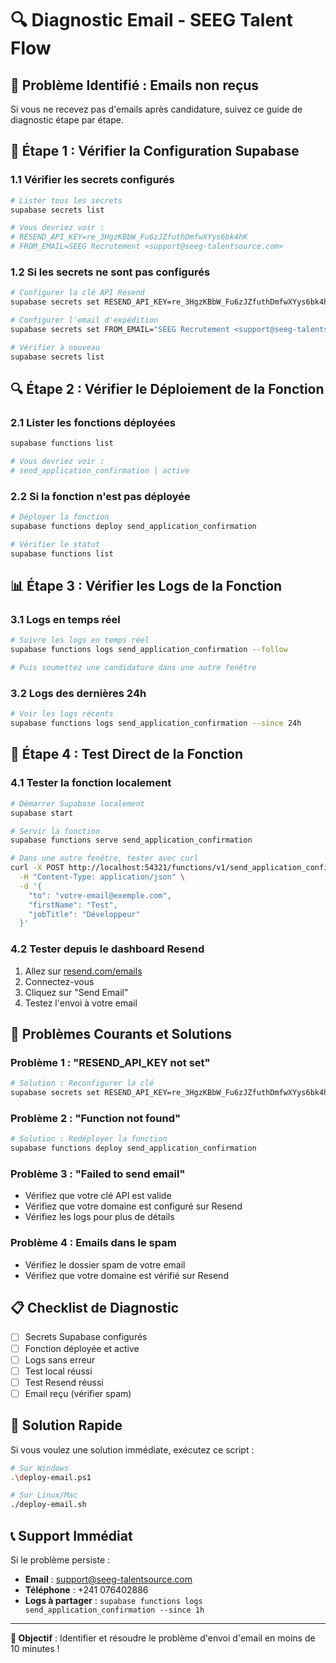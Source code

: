 # 🔍 Diagnostic Email - SEEG Talent Flow

## 🚨 **Problème Identifié : Emails non reçus**

Si vous ne recevez pas d'emails après candidature, suivez ce guide de diagnostic étape par étape.

## 🔧 **Étape 1 : Vérifier la Configuration Supabase**

### **1.1 Vérifier les secrets configurés**
```bash
# Lister tous les secrets
supabase secrets list

# Vous devriez voir :
# RESEND_API_KEY=re_3HgzKBbW_Fu6zJZfuthDmfwXYys6bk4hK
# FROM_EMAIL=SEEG Recrutement <support@seeg-talentsource.com>
```

### **1.2 Si les secrets ne sont pas configurés**
```bash
# Configurer la clé API Resend
supabase secrets set RESEND_API_KEY=re_3HgzKBbW_Fu6zJZfuthDmfwXYys6bk4hK

# Configurer l'email d'expédition
supabase secrets set FROM_EMAIL="SEEG Recrutement <support@seeg-talentsource.com>"

# Vérifier à nouveau
supabase secrets list
```

## 🔍 **Étape 2 : Vérifier le Déploiement de la Fonction**

### **2.1 Lister les fonctions déployées**
```bash
supabase functions list

# Vous devriez voir :
# send_application_confirmation | active
```

### **2.2 Si la fonction n'est pas déployée**
```bash
# Déployer la fonction
supabase functions deploy send_application_confirmation

# Vérifier le statut
supabase functions list
```

## 📊 **Étape 3 : Vérifier les Logs de la Fonction**

### **3.1 Logs en temps réel**
```bash
# Suivre les logs en temps réel
supabase functions logs send_application_confirmation --follow

# Puis soumettez une candidature dans une autre fenêtre
```

### **3.2 Logs des dernières 24h**
```bash
# Voir les logs récents
supabase functions logs send_application_confirmation --since 24h
```

## 🧪 **Étape 4 : Test Direct de la Fonction**

### **4.1 Tester la fonction localement**
```bash
# Démarrer Supabase localement
supabase start

# Servir la fonction
supabase functions serve send_application_confirmation

# Dans une autre fenêtre, tester avec curl
curl -X POST http://localhost:54321/functions/v1/send_application_confirmation \
  -H "Content-Type: application/json" \
  -d '{
    "to": "votre-email@exemple.com",
    "firstName": "Test",
    "jobTitle": "Développeur"
  }'
```

### **4.2 Tester depuis le dashboard Resend**
1. Allez sur [resend.com/emails](https://resend.com/emails)
2. Connectez-vous
3. Cliquez sur "Send Email"
4. Testez l'envoi à votre email

## 🚨 **Problèmes Courants et Solutions**

### **Problème 1 : "RESEND_API_KEY not set"**
```bash
# Solution : Reconfigurer la clé
supabase secrets set RESEND_API_KEY=re_3HgzKBbW_Fu6zJZfuthDmfwXYys6bk4hK
```

### **Problème 2 : "Function not found"**
```bash
# Solution : Redéployer la fonction
supabase functions deploy send_application_confirmation
```

### **Problème 3 : "Failed to send email"**
- Vérifiez que votre clé API est valide
- Vérifiez que votre domaine est configuré sur Resend
- Vérifiez les logs pour plus de détails

### **Problème 4 : Emails dans le spam**
- Vérifiez le dossier spam de votre email
- Vérifiez que votre domaine est vérifié sur Resend

## 📋 **Checklist de Diagnostic**

- [ ] Secrets Supabase configurés
- [ ] Fonction déployée et active
- [ ] Logs sans erreur
- [ ] Test local réussi
- [ ] Test Resend réussi
- [ ] Email reçu (vérifier spam)

## 🚀 **Solution Rapide**

Si vous voulez une solution immédiate, exécutez ce script :

```bash
# Sur Windows
.\deploy-email.ps1

# Sur Linux/Mac
./deploy-email.sh
```

## 📞 **Support Immédiat**

Si le problème persiste :
- **Email** : support@seeg-talentsource.com
- **Téléphone** : +241 076402886
- **Logs à partager** : `supabase functions logs send_application_confirmation --since 1h`

---

**🎯 Objectif** : Identifier et résoudre le problème d'envoi d'email en moins de 10 minutes !
